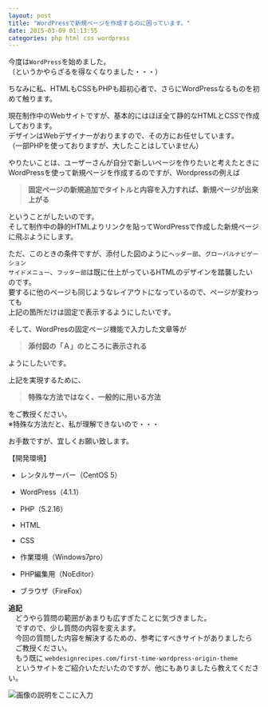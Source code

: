 ```yaml
---
layout: post
title: "WordPressで新規ページを作成するのに困っています。"
date: 2015-03-09 01:13:55
categories: php html css wordpress
---
```

<p>今度は<code>WordPress</code>を始めました。<br>
（というかやらざるを得なくなりました・・・）</p>

<p>ちなみに私、HTMLもCSSもPHPも超初心者で、さらにWordPressなるものを初めて触ります。</p>

<p>現在制作中のWebサイトですが、基本的にはほぼ全て静的なHTMLとCSSで作成しております。<br>
デザインはWebデザイナーがおりますので、その方にお任せしています。<br>
（一部PHPを使っておりますが、大したことはしていません）</p>

<p>やりたいことは、ユーザーさんが自分で新しいページを作りたいと考えたときに<br>
WordPressを使って新規ページを作成するのですが、Wordpressの例えば</p>

<blockquote>
  <p><strong>固定ページの新規追加でタイトルと内容を入力すれば、新規ページが出来上がる</strong></p>
</blockquote>

<p>ということがしたいのです。<br>
そして制作中の静的HTMLよりリンクを貼ってWordPressで作成した新規ページに飛ぶようにします。</p>

<p>ただ、このときの条件ですが、添付した図のように<code>ヘッダー部</code>、<code>グローバルナビゲーション</code><br>
<code>サイドメニュー</code>、<code>フッター部</code>は既に仕上がっているHTMLのデザインを踏襲したいのです。<br>
要するに他のページも同じようなレイアウトになっているので、ページが変わっても<br>
上記の箇所だけは固定で表示するようにしたいです。</p>

<p>そして、WordPresの固定ページ機能で入力した文章等が</p>

<blockquote>
  <p><strong>添付図の「Ａ」のところに表示される</strong></p>
</blockquote>

<p>ようにしたいです。</p>

<p>上記を実現するために、</p>

<blockquote>
  <p><strong>特殊な方法ではなく、一般的に用いる方法</strong></p>
</blockquote>

<p>をご教授ください。<br>
※特殊な方法だと、私が理解できないので・・・</p>

<p>お手数ですが、宜しくお願い致します。</p>

<p>【開発環境】</p>

<ul>
<li><p>レンタルサーバー（CentOS 5）</p></li>
<li><p>WordPress（4.1.1）</p></li>
<li><p>PHP（5.2.16）</p></li>
<li><p>HTML</p></li>
<li><p>CSS</p></li>
<li><p>作業環境（Windows7pro）</p></li>
<li><p>PHP編集用（NoEditor）</p></li>
<li><p>ブラウザ（FireFox）</p></li>
</ul>

<p><strong>追記</strong><br>
　どうやら質問の範囲があまりも広すぎたことに気づきました。<br>
　ですので、少し質問の内容を変えます。<br>
　今回の質問した内容を解決するための、参考にすべきサイトがありましたら<br>
　ご教授ください。<br>
　もう既に <code>webdesignrecipes.com/first-time-wordpress-origin-theme</code><br>
　というサイトをご紹介いただいたのですが、他にもありましたら教えてください。</p>

<p><img src="https://i.stack.imgur.com/SXNXg.jpg" alt="画像の説明をここに入力"></p>
